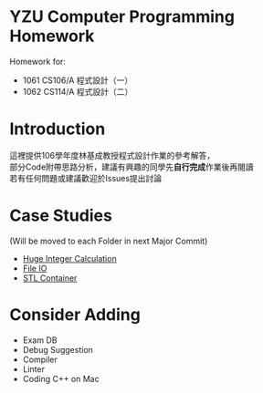 # YZU Computer Programming Homework
Homework for:

* 1061 CS106/A 程式設計（一）
* 1062 CS114/A 程式設計（二）

# Introduction
這裡提供106學年度林基成教授程式設計作業的參考解答，   
部分Code附帶思路分析，建議有興趣的同學先**自行完成**作業後再閱讀   
若有任何問題或建議歡迎於Issues提出討論

# Case Studies
(Will be moved to each Folder in next Major Commit)

* [Huge Integer Calculation](https://github.com/tomy0000000/YZU-Computer-Programming-Homework/tree/master/Case%20Studies/Huge%20Integer%20Calculation)
* [File IO](https://github.com/tomy0000000/YZU-Computer-Programming-Homework/tree/master/Case%20Studies/File%20IO)
* [STL Container]()

# Consider Adding
* Exam DB
* Debug Suggestion
* Compiler
* Linter
* Coding C++ on Mac